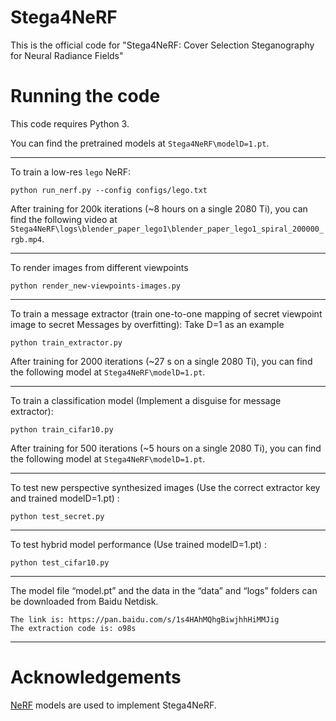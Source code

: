 # Stega4NeRF

This is the official code for "Stega4NeRF: Cover Selection Steganography for Neural Radiance Fields"

# Running the code

This code requires Python 3. 

You can find the pretrained models at `Stega4NeRF\modelD=1.pt`.

---


To train a low-res `lego` NeRF:
```
python run_nerf.py --config configs/lego.txt
```
After training for 200k iterations (~8 hours on a single 2080 Ti), you can find the following video at `Stega4NeRF\logs\blender_paper_lego1\blender_paper_lego1_spiral_200000_rgb.mp4`.

---
To render images from different viewpoints
```
python render_new-viewpoints-images.py 
```

---


To train a message extractor (train one-to-one mapping of secret viewpoint image to secret Messages by overfitting):
Take D=1 as an example
```
python train_extractor.py 
```

After training for 2000 iterations (~27 s on a single 2080 Ti), you can find the following model at `Stega4NeRF\modelD=1.pt`.

---

To train a classification model (Implement a disguise for message extractor):
```
python train_cifar10.py 
```
After training for 500 iterations (~5 hours on a single 2080 Ti), you can find the following model at `Stega4NeRF\modelD=1.pt`.

---

To test new perspective synthesized images (Use the correct extractor key and trained modelD=1.pt)  :
```
python test_secret.py 
```
---

To test hybrid model performance (Use trained modelD=1.pt)  :
```
python test_cifar10.py 
```
---

The model file “model.pt” and the data in the “data” and “logs” folders can be downloaded from Baidu Netdisk.
```
The link is: https://pan.baidu.com/s/1s4HAhMQhgBiwjhhHiMMJig
The extraction code is: o98s
```
---
# Acknowledgements

[NeRF](https://paperswithcode.com/paper/nerf-representing-scenes-as-neural-radiance#code) models are used to implement Stega4NeRF. 
